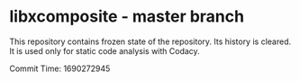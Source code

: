 # libxcomposite - master branch

This repository contains frozen state of the repository.
Its history is cleared. It is used only for static code
analysis with Codacy.

Commit Time: 1690272945